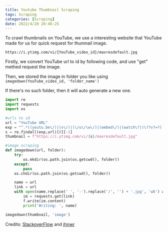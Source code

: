 ```yaml
---
title: Youtube Thumbnail Scraping
tags: Scraping
categories: [Scraping]
date: 2022/4/20 20:46:25
---
```


To crawl thumbnails on YouTube, we use a interesting website that YouTube made for us for quick request for thumnail image.

```
https://i.ytimg.com/vi/{YouTube_video_id}/maxresdefault.jpg
```

Firstly, we convert YouTube url to id by following code, and use "get" methed request the image.

Then, we stored the image in folder you like
using `imagedown(YouTube_video_id, 'folder_name')`

If there's no such folder, then it will auto generate a new one.

```python
import re
import requests
import os

#urls to id
url = "YouTube URL"
exp = "^.*((youtu.be\/)|(v\/)|(\/u\/\w\/)|(embed\/)|(watch\?))\??v?=?([^#&?]*).*"
s = re.findall(exp,url)[0][-1]
thumbnail = f"https://i.ytimg.com/vi/{s}/maxresdefault.jpg"

#image scraping
def imagedown(url, folder):
    try:
        os.mkdir(os.path.join(os.getcwd(), folder))
    except:
        pass
    os.chdir(os.path.join(os.getcwd(), folder))

    name = url
    link = url
    with open(name.replace(' ', '-').replace('/', '') + '.jpg', 'wb') as f:
        im = requests.get(link)
        f.write(im.content)
        print('Writing: ', name)

imagedown(thumbnail, 'image')
```

Credits: [StackoverFlow](https://stackoverflow.com/questions/47730259/installing-urllib-in-python3-6) and [jhnwr](https://github.com/jhnwr)
